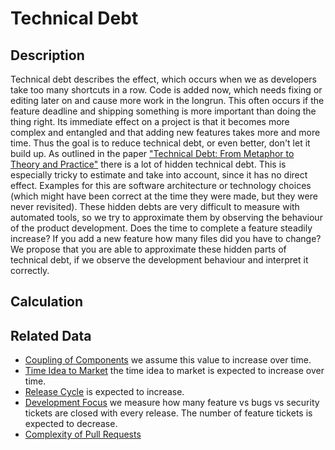 # Technical Debt

## Description
Technical debt describes the effect, which occurs when we as developers take too many shortcuts in a row. Code is added now, which needs fixing or editing later on and cause more work in the longrun. This often occurs if the feature deadline and shipping something is more important than doing the thing right.
Its immediate effect on a project is that it becomes more complex and entangled and that adding new features takes more and more time. Thus the goal is to reduce technical debt, or even better, don't let it build up.
As outlined in the paper ["Technical Debt: From Metaphor to Theory and Practice"](https://ieeexplore.ieee.org/abstract/document/6336722) there is a lot of hidden technical debt. This is especially tricky to estimate and take into account, since it has no direct effect. Examples for this are software architecture or technology choices (which might have been correct at the time they were made, but they were never revisited). These hidden debts are very difficult to measure with automated tools, so we try to approximate them by observing the behaviour of the product development. Does the time to complete a feature steadily increase? If you add a new feature how many files did you have to change? We propose that you are able to approximate these hidden parts of technical debt, if we observe the development behaviour and interpret it correctly.

## Calculation


## Related Data
* [Coupling of Components](CouplingOfComponents.md) we assume this value to increase over time.
* [Time Idea to Market](TimeIdeaToMarket.md) the time idea to market is expected to increase over time.
* [Release Cycle](ReleaseCycle.md) is expected to increase.
* [Development Focus](DevelopmentFocus.md) we measure how many feature vs bugs vs security tickets are closed with every release. The number of feature tickets is expected to decrease.
* [Complexity of Pull Requests](PullRequestComplexity.md) 
